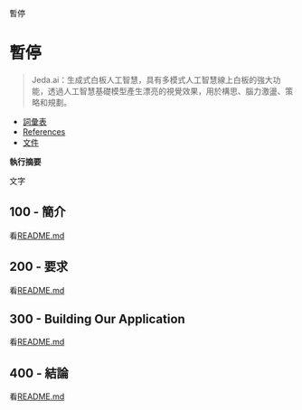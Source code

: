 暫停

# 暫停

> Jeda.ai：生成式白板人工智慧，具有多模式人工智慧線上白板的強大功能，透過人工智慧基礎模型產生漂亮的視覺效果，用於構思、腦力激盪、策略和規劃。

-   [詞彙表](./GLOSSARY.md)
-   [References](./REFERENCES.md)
-   [文件](./DOCUMENTATION.md)

**執行摘要**

文字

## 100 - 簡介

看[README.md](./100/README.md)

## 200 - 要求

看[README.md](./200/README.md)

## 300 - Building Our Application

看[README.md](./300/README.md)

## 400 - 結論

看[README.md](./400/README.md)
